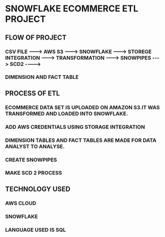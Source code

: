 # SNOWFLAKE ECOMMERCE ETL PROJECT

## FLOW OF PROJECT
### CSV FILE ---> AWS S3 ---> SNOWFLAKE ---> STOREGE INTEGRATION ---> TRANSFORMATION ---> SNOWPIPES ---> SCD2 ---->
### DIMENSION AND FACT TABLE

## PROCESS OF ETL
### ECOMMERCE DATA SET IS UPLOADED ON AMAZON S3.IT WAS TRANSFORMED AND LOADED INTO SNOWFLAKE.
### ADD AWS CREDENTIALS USING STORAGE INTEGRATION
### DIMENSION TABLES AND FACT TABLES ARE MADE FOR DATA ANALYST TO ANALYSE.
### CREATE SNOWPIPES
### MAKE SCD 2 PROCESS

## TECHNOLOGY USED
### AWS CLOUD
### SNOWFLAKE
### LANGUAGE USED IS SQL
